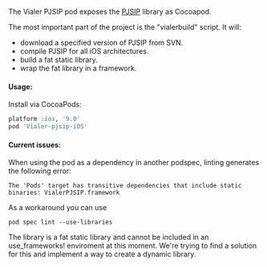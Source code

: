 The Vialer PJSIP pod exposes the <a href="http://www.pjsip.org/">PJSIP</a> library as Cocoapod.

The most important part of the project is the "vialerbuild" script. It will:
- download a specified version of PJSIP from SVN.
- compile PJSIP for all iOS architectures.
- build a fat static library.
- wrap the fat library in a framework.

#### Usage:

Install via CocoaPods:

```ruby
platform :ios, '9.0'
pod 'Vialer-pjsip-iOS'
```

#### Current issues:
When using the pod as a dependency in another podspec, linting generates the following error:
```
The 'Pods' target has transitive dependencies that include static binaries: VialerPJSIP.framework
```
As a workaround you can use
```
pod spec lint --use-libraries
```

The library is a fat static library and cannot be included in an use_frameworks! enviroment at this moment. We're trying to find a solution for this and implement a way to create a dynamic library.
